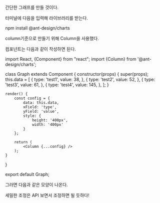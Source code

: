 간단한 그래프를 만들 것이다.

 

터미널에 다음을 입력해 라이브러리를 받는다.

npm install @ant-design/charts
 

 

column기준으로 만들기 위해 Column을 사용했다.

컴포넌트는 다음과 같이 작성하면 된다.

import React, {Component} from "react";
import {Column} from '@ant-design/charts';

class Graph extends Component {
    constructor(props) {
        super(props);
        this.data = [
            {
                type: 'test1',
                value: 38,
            },
            {
                type: 'test2',
                value: 52,
            },
            {
                type: 'test3',
                value: 61,
            },
            {
                type: 'test4',
                value: 145,
            },
        ];
    }

    render() {
        const config = {
            data: this.data,
            xField: 'type',
            yField: 'value',
            style: {
                height: '400px',
                width: '400px'
            }
        };

        return (
            <Column {...config} />
        );
    }
}

export default Graph;
 

그러면 다음과 같은 모양이 나온다.

세밀한 조정은 API 보면서 조정하면 될 듯하다!
